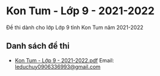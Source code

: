# Kon Tum - Lớp 9 - 2021-2022

Đề thi dành cho lớp Lớp 9 tỉnh Kon Tum năm 2021-2022

## Danh sách đề thi

- [Kon Tum - Lớp 9 - 2021-2022.pdf](Kon%20Tum%20-%20Lớp%209%20-%202021-2022.pdf)
Email: leduchuy0906336993@gmail.com

